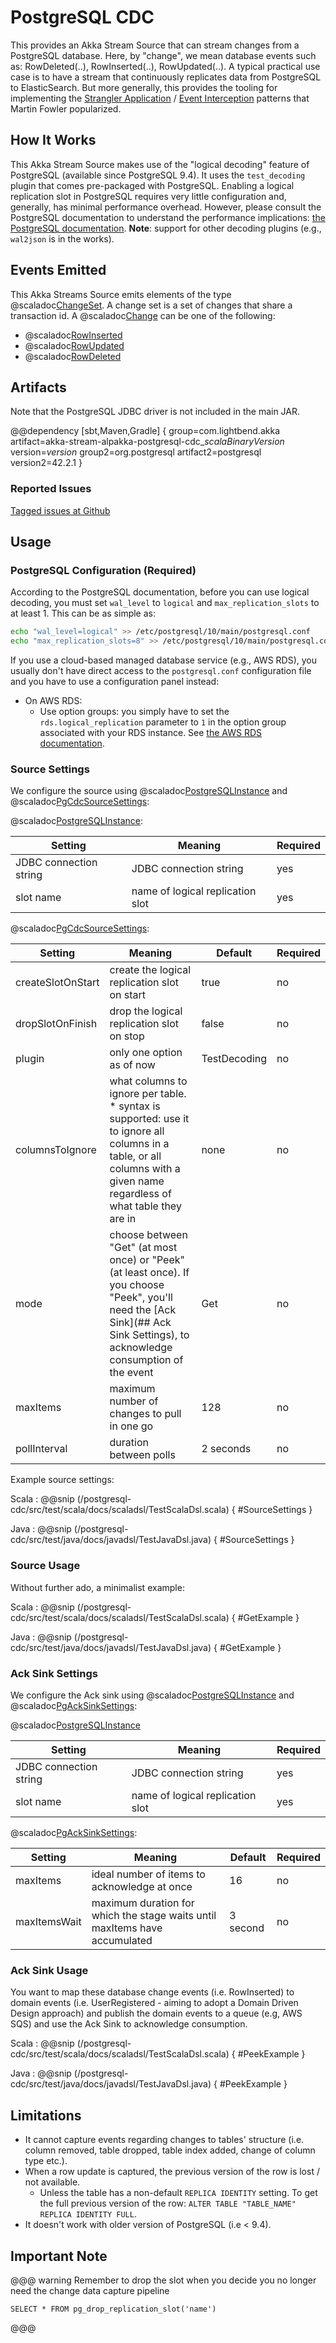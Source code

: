 # PostgreSQL CDC

This provides an Akka Stream Source that can stream changes from a PostgreSQL database. Here, by
"change", we mean database events such as: RowDeleted(..), RowInserted(..), RowUpdated(..). A
typical practical use case  is to have a stream that continuously replicates data from PostgreSQL to ElasticSearch. But more generally,
this provides the tooling for implementing the [Strangler Application](https://www.martinfowler.com/bliki/StranglerApplication.html) /
[Event Interception](https://www.martinfowler.com/bliki/EventInterception.html) patterns that Martin Fowler popularized.

## How It Works

This Akka Stream Source makes use of the "logical decoding" feature of PostgreSQL (available since PostgreSQL 9.4).
It uses the `test_decoding` plugin that comes pre-packaged with PostgreSQL. Enabling a logical replication slot
in PostgreSQL requires very little configuration and, generally, has minimal performance overhead. However, please consult
the PostgreSQL documentation to understand the performance implications: [the PostgreSQL documentation](https://www.postgresql.org/docs/10.4/static/logicaldecoding-example.html).
**Note**: support for other decoding plugins (e.g., `wal2json` is in the works).

## Events Emitted

This Akka Streams Source emits elements of the type @scaladoc[ChangeSet](akka.stream.alpakka.postgresqlcdc.ChangeSet). A change set is a set of changes that share a
transaction id. A @scaladoc[Change](akka.stream.alpakka.postgresqlcdc.Change) can be one of the following:

* @scaladoc[RowInserted](akka.stream.alpakka.postgresqlcdc.RowInserted)
* @scaladoc[RowUpdated](akka.stream.alpakka.postgresqlcdc.RowUpdated)
* @scaladoc[RowDeleted](akka.stream.alpakka.postgresqlcdc.RowDeleted)

## Artifacts

Note that the PostgreSQL JDBC driver is not included in the main JAR.

@@dependency [sbt,Maven,Gradle] {
  group=com.lightbend.akka
  artifact=akka-stream-alpakka-postgresql-cdc_$scalaBinaryVersion$
  version=$version$
  group2=org.postgresql
  artifact2=postgresql
  version2=42.2.1
}

### Reported Issues
[Tagged issues at Github](https://github.com/akka/alpakka/labels/p%3Apostgresql-cdc)


## Usage

### PostgreSQL Configuration (Required)

According to the PostgreSQL documentation, before you can use logical decoding, you must set `wal_level` to `logical` and
`max_replication_slots` to at least 1. This can be as simple as:

```bash
echo "wal_level=logical" >> /etc/postgresql/10/main/postgresql.conf
echo "max_replication_slots=8" >> /etc/postgresql/10/main/postgresql.conf
```

If you use a cloud-based managed database service (e.g., AWS RDS), you usually don't have direct access to the `postgresql.conf` configuration file and you have to use
a configuration panel instead:

* On AWS RDS:
    * Use option groups: you simply have to set the ```rds.logical_replication``` parameter to ```1``` in the option group associated with your RDS instance. See [the AWS RDS documentation](https://aws.amazon.com/blogs/aws/amazon-rds-for-postgresql-new-minor-versions-logical-replication-dms-and-more/).

### Source Settings

We configure the source using @scaladoc[PostgreSQLInstance](akka.stream.alpakka.postgresqlcdc.PostgreSQLInstance) and @scaladoc[PgCdcSourceSettings](akka.stream.alpakka.postgresqlcdc.PgCdcSourceSettings):

@scaladoc[PostgreSQLInstance](akka.stream.alpakka.postgresqlcdc.PostgreSQLInstance):

|Setting                 | Meaning                           | Required|
| -----------------------|-----------------------------------|---------|
| JDBC connection string | JDBC connection string            | yes     |
| slot name              | name of logical replication slot  | yes     |

@scaladoc[PgCdcSourceSettings](akka.stream.alpakka.postgresqlcdc.PgCdcSourceSettings):

| Setting           | Meaning                                       | Default      | Required |
| ------------------|-----------------------------------------------|--------------|----------|
| createSlotOnStart | create the logical replication slot on start  | true         | no       |
| dropSlotOnFinish  | drop the logical replication slot on stop     | false        | no       |
| plugin            | only one option as of now                     | TestDecoding | no       |
| columnsToIgnore   | what columns to ignore per table. * syntax is supported: use it to ignore all columns in a table, or all columns with a given name regardless of what table they are in | none | no |
| mode              | choose between "Get" (at most once) or  "Peek" (at least once). If you choose "Peek", you'll need the [Ack Sink](## Ack Sink Settings), to acknowledge consumption of the event  | Get | no |
| maxItems          | maximum number of changes to pull in one go   | 128          | no           |
| pollInterval      | duration between polls                        | 2 seconds    | no           |

Example source settings:


Scala
: @@snip (/postgresql-cdc/src/test/scala/docs/scaladsl/TestScalaDsl.scala) { #SourceSettings }

Java
: @@snip (/postgresql-cdc/src/test/java/docs/javadsl/TestJavaDsl.java) { #SourceSettings }



### Source Usage

Without further ado, a minimalist example:

Scala
: @@snip (/postgresql-cdc/src/test/scala/docs/scaladsl/TestScalaDsl.scala) { #GetExample }

Java
: @@snip (/postgresql-cdc/src/test/java/docs/javadsl/TestJavaDsl.java) { #GetExample }


### Ack Sink Settings

We configure the Ack sink using @scaladoc[PostgreSQLInstance](akka.stream.alpakka.postgresqlcdc.PostgreSQLInstance) and @scaladoc[PgAckSinkSettings](akka.stream.alpakka.postgresqlcdc.PgAckSinkSettings):

@scaladoc[PostgreSQLInstance](akka.stream.alpakka.postgresqlcdc.PostgreSQLInstance)

|Setting                 | Meaning                           | Required|
| -----------------------|-----------------------------------|---------|
| JDBC connection string | JDBC connection string            | yes     |
| slot name              | name of logical replication slot  | yes     |

@scaladoc[PgAckSinkSettings](akka.stream.alpakka.postgresqlcdc.PgAckSinkSettings):

|Setting               |Meaning                                                                     | Default              | Required |
|----------------------|----------------------------------------------------------------------------|----------------------|----------|
| maxItems             | ideal number of items to acknowledge at once                               | 16                   | no       |
| maxItemsWait         | maximum duration for which the stage waits until maxItems have accumulated | 3 second             | no       |


### Ack Sink Usage

You want to map these database change events (i.e. RowInserted) to domain events
(i.e. UserRegistered - aiming to adopt a Domain Driven Design approach) and publish the domain events to a queue (e.g, AWS SQS)
and use the Ack Sink to acknowledge consumption.

Scala
: @@snip (/postgresql-cdc/src/test/scala/docs/scaladsl/TestScalaDsl.scala) { #PeekExample }

Java
: @@snip (/postgresql-cdc/src/test/java/docs/javadsl/TestJavaDsl.java) { #PeekExample }


## Limitations

* It cannot capture events regarding changes to tables' structure (i.e. column removed, table dropped, table
index added, change of column type etc.).
* When a row update is captured, the previous version of the row is lost / not available.
    * Unless the table has a non-default `REPLICA IDENTITY` setting. To get the full previous version of the row: `ALTER TABLE "TABLE_NAME" REPLICA IDENTITY FULL`.
* It doesn't work with older version of PostgreSQL (i.e < 9.4).

## Important Note

@@@ warning
Remember to drop the slot when you decide you no longer need the change data capture pipeline
```
SELECT * FROM pg_drop_replication_slot('name')
```
@@@
